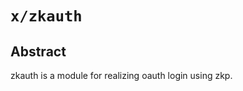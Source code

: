 <!--
order: 0
title: ZKAuth Overview
parent:
  title: "zkauth"
-->

# `x/zkauth`

## Abstract
zkauth is a module for realizing oauth login using zkp.
